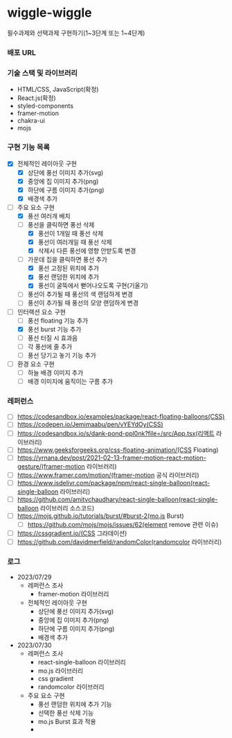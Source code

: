 # wiggle-wiggle

필수과제와 선택과제 구현하기(1~3단계 또는 1~4단계)

### 배포 URL

### 기술 스택 및 라이브러리

- HTML/CSS, JavaScript(확정)
- React.js(확정)
- styled-components
- framer-motion
- chakra-ui
- mojs

### 구현 기능 목록

- [x] 전체적인 레이아웃 구현
  - [x] 상단에 풍선 이미지 추가(svg)
  - [x] 중앙에 집 이미지 추가(png)
  - [x] 하단에 구름 이미지 추가(png)
  - [x] 배경색 추가
- [ ] 주요 요소 구현
  - [x] 풍선 여러개 배치
  - [ ] 풍선을 클릭하면 풍선 삭제
    - [x] 풍선이 1개일 때 풍선 삭제
    - [x] 풍선이 여러개일 때 풍선 삭제
    - [x] 삭제시 다른 풍선에 영향 안받도록 변경
  - [ ] 가운데 집을 클릭하면 풍선 추가
    - [x] 풍선 고정된 위치에 추가
    - [x] 풍선 랜덤한 위치에 추가
    - [x] 풍선이 굴뚝에서 뻗어나오도록 구현(기울기)
  - [ ] 풍선이 추가될 때 풍선의 색 랜덤하게 변경
  - [ ] 풍선이 추가될 때 풍선의 모양 랜덤하게 변경
- [ ] 인터랙션 요소 구현
  - [ ] 풍선 floating 기능 추가
  - [x] 풍선 burst 기능 추가
  - [ ] 풍선 터질 시 효과음
  - [ ] 각 풍선에 줄 추가
  - [ ] 풍선 당기고 놓기 기능 추가
- [ ] 환경 요소 구현
  - [ ] 하늘 배경 이미지 추가
  - [ ] 배경 이미지에 움직이는 구름 추가

### 레퍼런스

- [ ] https://codesandbox.io/examples/package/react-floating-balloons(CSS)
- [ ] https://codepen.io/Jemimaabu/pen/vYEYdOy(CSS)
- [ ] https://codesandbox.io/s/dank-pond-ppl0nk?file=/src/App.tsx(리액트 라이브러리)
- [ ] https://www.geeksforgeeks.org/css-floating-animation/(CSS Floating)
- [ ] https://yrnana.dev/post/2021-02-13-framer-motion-react-motion-gesture/(framer-motion 라이브러리)
- [ ] https://www.framer.com/motion/(framer-motion 공식 라이브러리)
- [ ] https://www.jsdelivr.com/package/npm/react-single-balloon(react-single-balloon 라이브러리)
- [ ] https://github.com/amitvchaudhary/react-single-balloon(react-single-balloon 라이브러리 소스코드)
- [ ] https://mojs.github.io/tutorials/burst/#burst-2(mo.js Burst)
  - [ ] https://github.com/mojs/mojs/issues/62(element remove 관련 이슈)
- [ ] https://cssgradient.io/(CSS 그라데이션)
- [ ] https://github.com/davidmerfield/randomColor(randomcolor 라이브러리)

### 로그

- 2023/07/29
  - 레퍼런스 조사
    - framer-motion 라이브러리
  - 전체적인 레이아웃 구현
    - 상단에 풍선 이미지 추가(svg)
    - 중앙에 집 이미지 추가(png)
    - 하단에 구름 이미지 추가(png)
    - 배경색 추가
- 2023/07/30
  - 레퍼런스 조사
    - react-single-balloon 라이브러리
    - mo.js 라이브러리
    - css gradient
    - randomcolor 라이브러리
  - 주요 요소 구현
    - 풍선 랜덤한 위치에 추가 기능
    - 선택한 풍선 삭제 기능
    - mo.js Burst 효과 적용
    -
